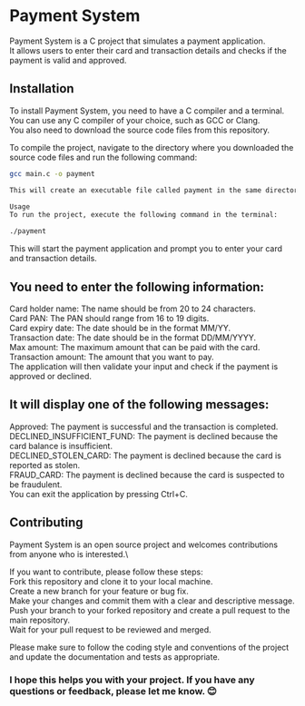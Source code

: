 # Payment System

Payment System is a C project that simulates a payment application.\
It allows users to enter their card and transaction details and checks if the payment is valid and approved.

## Installation

To install Payment System, you need to have a C compiler and a terminal.\
You can use any C compiler of your choice, such as GCC or Clang.\
You also need to download the source code files from this repository.

To compile the project, navigate to the directory where you downloaded the source code files and run the following command:

```bash
gcc main.c -o payment

This will create an executable file called payment in the same directory.

Usage
To run the project, execute the following command in the terminal:

./payment
```
This will start the payment application and prompt you to enter your card and transaction details.
## You need to enter the following information:
Card holder name: The name should be from 20 to 24 characters.\
Card PAN: The PAN should range from 16 to 19 digits.\
Card expiry date: The date should be in the format MM/YY.\
Transaction date: The date should be in the format DD/MM/YYYY.\
Max amount: The maximum amount that can be paid with the card.\
Transaction amount: The amount that you want to pay.\
The application will then validate your input and check if the payment is approved or declined. 
## It will display one of the following messages:

Approved: The payment is successful and the transaction is completed.\
DECLINED_INSUFFICIENT_FUND: The payment is declined because the card balance is insufficient.\
DECLINED_STOLEN_CARD: The payment is declined because the card is reported as stolen.\
FRAUD_CARD: The payment is declined because the card is suspected to be fraudulent.\
You can exit the application by pressing Ctrl+C.

## Contributing
Payment System is an open source project and welcomes contributions from anyone who is interested.\

If you want to contribute, please follow these steps:\
Fork this repository and clone it to your local machine.\
Create a new branch for your feature or bug fix.\
Make your changes and commit them with a clear and descriptive message.\
Push your branch to your forked repository and create a pull request to the main repository.\
Wait for your pull request to be reviewed and merged.

Please make sure to follow the coding style and conventions of the project and update the documentation and tests as appropriate.

### I hope this helps you with your project. If you have any questions or feedback, please let me know. 😊

